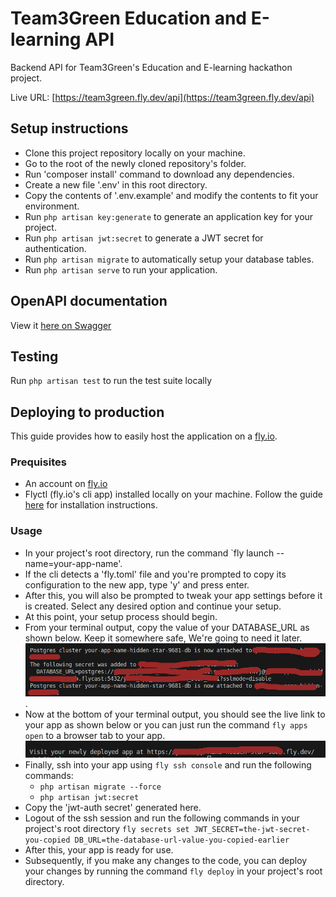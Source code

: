 # Team3Green Education and E-learning API
Backend API for Team3Green's Education and E-learning hackathon project.

Live URL: [https://team3green.fly.dev/api](https://team3green.fly.dev/api)

## Setup instructions
- Clone this project repository locally on your machine.
- Go to the root of the newly cloned repository's folder.
- Run 'composer install' command to download any dependencies.
- Create a new file '.env' in this root directory.
- Copy the contents of '.env.example' and modify the contents to fit your environment.
- Run `php artisan key:generate` to generate an application key for your project.
- Run `php artisan jwt:secret` to generate a JWT secret for authentication.
- Run `php artisan migrate` to automatically setup your database tables.
- Run `php artisan serve` to run your application.

## OpenAPI documentation
View it [here on Swagger](https://app.swaggerhub.com/apis-docs/AbdulbakiSuraj/Team3Green/1.0.0)

## Testing
Run `php artisan test` to run the test suite locally

## Deploying to production
This guide provides how to easily host the application on a [fly.io](https://fly.io).
### Prequisites
- An account on [fly.io](https://fly.io)
- Flyctl (fly.io's cli app) installed locally on your machine. Follow the guide [here](https://fly.io/docs/flyctl/install/) for installation instructions.
### Usage
- In your project's root directory, run the command `fly launch --name=your-app-name'.
- If the cli detects a 'fly.toml' file and you're prompted to copy its configuration to the new app, type 'y' and press enter.
- After this, you will also be prompted to tweak your app settings before it is created. Select any desired option and continue your setup.
- At this point, your setup process should begin.
- From your terminal output, copy the value of your DATABASE_URL as shown below. Keep it somewhere safe, We're going to need it later. ![](doc-img-1.png).
- Now at the bottom of your terminal output, you should see the live link to your app as shown below or you can just run the command `fly apps open` to a browser tab to your app. ![](doc-img-2.png)
- Finally, ssh into your app using `fly ssh console` and run the following commands:
    - `php artisan migrate --force`
    - `php artisan jwt:secret`
- Copy the 'jwt-auth secret' generated here.
- Logout of the ssh session and run the following commands in your project's root directory `fly secrets set JWT_SECRET=the-jwt-secret-you-copied DB_URL=the-database-url-value-you-copied-earlier`
- After this, your app is ready for use.
- Subsequently, if you make any changes to the code, you can deploy your changes by running the command `fly deploy` in your project's root directory.
